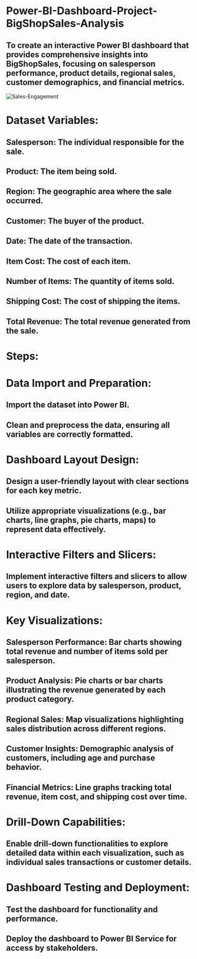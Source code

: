 # Power-BI-Dashboard-Project-BigShopSales-Analysis
## To create an interactive Power BI dashboard that provides comprehensive insights into BigShopSales, focusing on salesperson performance, product details, regional sales, customer demographics, and financial metrics.
![Sales-Engagement](https://github.com/Shankarrai2171/Power-BI-Dashboard-Project-BigShopSales-Analysis/assets/164284515/003610b4-9c3b-4aeb-b5a9-c71253c4e03e)

# Dataset Variables:

## Salesperson: The individual responsible for the sale.
## Product: The item being sold.
## Region: The geographic area where the sale occurred.
## Customer: The buyer of the product.
## Date: The date of the transaction.
## Item Cost: The cost of each item.
## Number of Items: The quantity of items sold.
## Shipping Cost: The cost of shipping the items.
## Total Revenue: The total revenue generated from the sale.

# Steps:

# Data Import and Preparation:
## Import the dataset into Power BI.
## Clean and preprocess the data, ensuring all variables are correctly formatted.

# Dashboard Layout Design:
## Design a user-friendly layout with clear sections for each key metric.
## Utilize appropriate visualizations (e.g., bar charts, line graphs, pie charts, maps) to represent data effectively.

# Interactive Filters and Slicers:
## Implement interactive filters and slicers to allow users to explore data by salesperson, product, region, and date.

# Key Visualizations:
## Salesperson Performance: Bar charts showing total revenue and number of items sold per salesperson.
## Product Analysis: Pie charts or bar charts illustrating the revenue generated by each product category.
## Regional Sales: Map visualizations highlighting sales distribution across different regions.
## Customer Insights: Demographic analysis of customers, including age and purchase behavior.
## Financial Metrics: Line graphs tracking total revenue, item cost, and shipping cost over time.

# Drill-Down Capabilities:
## Enable drill-down functionalities to explore detailed data within each visualization, such as individual sales transactions or customer details.

# Dashboard Testing and Deployment:
## Test the dashboard for functionality and performance.
## Deploy the dashboard to Power BI Service for access by stakeholders.
